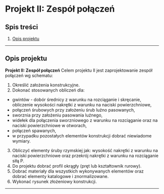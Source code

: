 # Projekt II: Zespół połączeń

## Spis treści
1. [Opis projektu](#opis-projektu)

---

## Opis projektu
**Projekt II: Zespół połączeń** Celem projektu II jest zaprojektowanie zespół połączeń wg schematu:

1. Określić założenia konstrukcyjne.
2. Dokonać stosowanych obliczeń dla:
* gwintów - dobór średnicy z warunku na rozciąganie i skręcanie, obliczenie wysokości nakrętki z warunku na naciski powierzchniowe,
* połączeń śrubowych przy założeniu śrub luźno pasowanych,
* sworznia przy założeniu pasowania luźnego,
* widełek dla połączenia sworzniowego z warunku na rozciąganie oraz na naciski powierzchniowe w otworach,
* połączeń spawanych,
* w przypadku pozostałych elementów konstrukcji dobrać niewiadome wymiary.
3. Obliczyć elementy śruby rzymskiej jak: wysokość
nakrętki z warunku na naciski powierzchniowe oraz przekrój nakrętki z warunku na
rozciąganie siłą P.
3. Do projektu dobrać profil okrągły (pręt lub kształtownik rurowy).
4. Dobrać materiały dla wszystkich wykonywanych elementów oraz dobrać elementy katalogowe i znormalizowane.
5. Wykonać rysunek złożeniowy konstrukcji.


---